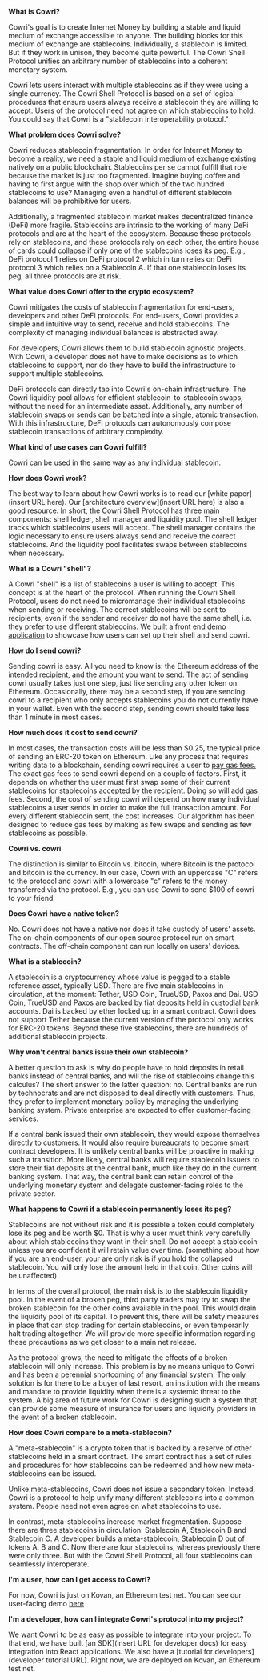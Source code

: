 **What is Cowri?**

Cowri's goal is to create Internet Money by building a stable and liquid medium of exchange accessible to anyone. The building blocks for this medium of exchange are stablecoins. Individually, a stablecoin is limited. But if they work in unison, they become quite powerful. The Cowri Shell Protocol unifies an arbitrary number of stablecoins into a coherent monetary system.

Cowri lets users interact with multiple stablecoins as if they were using a single currency. The Cowri Shell Protocol is based on a set of logical procedures that ensure users always receive a stablecoin they are willing to accept. Users of the protocol need not agree on which stablecoins to hold. You could say that Cowri is a "stablecoin interoperability protocol."

**What problem does Cowri solve?**

Cowri reduces stablecoin fragmentation. In order for Internet Money to become a reality, we need a stable and liquid medium of exchange existing natively on a public blockchain. Stablecoins per se cannot fulfill that role because the market is just too fragmented. Imagine buying coffee and having to first argue with the shop over which of the two hundred stablecoins to use? Managing even a handful of different stablecoin balances will be prohibitive for users.

Additionally, a fragmented stablecoin market makes decentralized finance (DeFi) more fragile. Stablecoins are intrinsic to the working of many DeFi protocols and are at the heart of the ecosystem. Because these protocols rely on stablecoins, and these protocols rely on each other, the entire house of cards could collapse if only one of the stablecoins loses its peg. E.g., DeFi protocol 1 relies on DeFi protocol 2 which in turn relies on DeFi protocol 3 which relies on a Stablecoin A. If that one stablecoin loses its peg, all three protocols are at risk.

**What value does Cowri offer to the crypto ecosystem?**

Cowri mitigates the costs of stablecoin fragmentation for end-users, developers and other DeFi protocols. For end-users, Cowri provides a simple and intuitive way to send, receive and hold stablecoins. The complexity of managing individual balances is abstracted away.

For developers, Cowri allows them to build stablecoin agnostic projects. With Cowri, a developer does not have to make decisions as to which stablecoins to support, nor do they have to build the infrastructure to support multiple stablecoins. 

DeFi protocols can directly tap into Cowri's on-chain infrastructure. The Cowri liquidity pool allows for efficient stablecoin-to-stablecoin swaps, without the need for an intermediate asset. Additionally, any number of stablecoin swaps or sends can be batched into a single, atomic transaction. With this infrastructure, DeFi protocols can autonomously compose stablecoin transactions of arbitrary complexity.

**What kind of use cases can Cowri fulfill?**

Cowri can be used in the same way as any individual stablecoin.

**How does Cowri work?**

The best way to learn about how Cowri works is to read our [white paper](insert URL here). Our [architecture overview](insert URL here) is also a good resource. In short, the Cowri Shell Protocol has three main components: shell ledger, shell manager and liquidity pool. The shell ledger tracks which stablecoins users will accept. The shell manager contains the logic necessary to ensure users always send and receive the correct stablecoins. And the liquidity pool facilitates swaps between stablecoins when necessary. 

**What is a Cowri "shell"?**

A Cowri "shell" is a list of stablecoins a user is willing to accept. This concept is at the heart of the protocol. When running the Cowri Shell Protocol, users do not need to micromanage their individual stablecoins when sending or receiving. The correct stablecoins will be sent to recipients, even if the sender and receiver do not have the same shell, i.e. they prefer to use different stablecoins. We built a front end [demo application](https://demo.cowri.io) to showcase how users can set up their shell and send cowri. 
 
**How do I send cowri?**

Sending cowri is easy. All you need to know is: the Ethereum address of the intended recipient, and the amount you want to send. The act of sending cowri usually takes just one step, just like sending any other token on Ethereum. Occasionally, there may be a second step, if you are sending cowri to a recipient who only accepts stablecoins you do not currently have in your wallet. Even with the second step, sending cowri should take less than 1 minute in most cases.

**How much does it cost to send cowri?**

In most cases, the transaction costs will be less than $0.25, the typical price of sending an ERC-20 token on Ethereum. Like any process that requires writing data to a blockchain, sending cowri requires a user to [pay gas fees.](https://education.district0x.io/general-topics/understanding-ethereum/what-is-gas/) The exact gas fees to send cowri depend on a couple of factors. First, it depends on whether the user must first swap some of their current stablecoins for stablecoins accepted by the recipient. Doing so will add gas fees. Second, the cost of sending cowri will depend on how many individual stablecoins a user sends in order to make the full transaction amount. For every different stablecoin sent, the cost increases. Our algorithm has been designed to reduce gas fees by making as few swaps and sending as few stablecoins as possible.

**Cowri vs. cowri**

The distinction is similar to Bitcoin vs. bitcoin, where Bitcoin is the protocol and bitcoin is the currency. In our case, Cowri with an uppercase "C" refers to the protocol and cowri with a lowercase "c" refers to the money transferred via the protocol. E.g., you can use Cowri to send $100 of cowri to your friend.

**Does Cowri have a native token?**

No. Cowri does not have a native nor does it take custody of users' assets. The on-chain components of our open source protocol run on smart contracts. The off-chain component can run locally on users' devices. 

**What is a stablecoin?**

A stablecoin is a cryptocurrency whose value is pegged to a stable reference asset, typically USD. There are five main stablecoins in circulation, at the moment: Tether, USD Coin, TrueUSD, Paxos and Dai. USD Coin, TrueUSD and Paxos are backed by fiat deposits held in custodial bank accounts. Dai is backed by ether locked up in a smart contract. Cowri does not support Tether because the current version of the protocol only works for ERC-20 tokens. Beyond these five stablecoins, there are hundreds of additional stablecoin projects.

**Why won't central banks issue their own stablecoin?**

A better question to ask is why do people have to hold deposits in retail banks instead of central banks, and will the rise of stablecoins change this calculus? The short answer to the latter question: no. Central banks are run by technocrats and are not disposed to deal directly with customers. Thus, they prefer to implement monetary policy by managing the underlying banking system. Private enterprise are expected to offer customer-facing services. 

If a central bank issued their own stablecoin, they would expose themselves directly to customers. It would also require bureaucrats to become smart contract developers. It is unlikely central banks will be proactive in making such a transition. More likely, central banks will require stablecoin issuers to store their fiat deposits at the central bank, much like they do in the current banking system. That way, the central bank can retain control of the underlying monetary system and delegate customer-facing roles to the private sector.  

**What happens to Cowri if a stablecoin permanently loses its peg?**

Stablecoins are not without risk and it is possible a token could completely lose its peg and be worth $0. That is why a user must think very carefully about which stablecoins they want in their shell. Do not accept a stablecoin unless you are confident it will retain value over time. (something about how if you are an end-user, your are only risk is if you hold the collapsed stablecoin. You will only lose the amount held in that coin. Other coins will be unaffected)

In terms of the overall protocol, the main risk is to the stablecoin liquidity pool. In the event of a broken peg, third party traders may try to swap the broken stablecoin for the other coins available in the pool. This would drain the liquidity pool of its capital. To prevent this, there will be safety measures in place that can stop trading for certain stablecoins, or even temporarily halt trading altogether. We will provide more specific information regarding these precautions as we get closer to a main net release.

As the protocol grows, the need to mitigate the effects of a broken stablecoin will only increase. This problem is by no means unique to Cowri and has been a perennial shortcoming of any financial system. The only solution is for there to be a buyer of last resort, an institution with the means and mandate to provide liquidity when there is a systemic threat to the system. A big area of future work for Cowri is designing such a system that can provide some measure of insurance for users and liquidity providers in the event of a broken stablecoin.

**How does Cowri compare to a meta-stablecoin?**

A "meta-stablecoin" is a crypto token that is backed by a reserve of other stablecoins held in a smart contract. The smart contract has a set of rules and procedures for how stablecoins can be redeemed and how new meta-stablecoins can be issued. 

Unlike meta-stablecoins, Cowri does not issue a secondary token. Instead, Cowri is a protocol to help unify many different stablecoins into a common system. People need not even agree on what stablecoins to use. 

In contrast, meta-stablecoins increase market fragmentation. Suppose there are three stablecoins in circulation: Stablecoin A, Stablecoin B and Stablecoin C. A developer builds a meta-stablecoin, Stablecoin D out of tokens A, B and C. Now there are four stablecoins, whereas previously there were only three. But with the Cowri Shell Protocol, all four stablecoins can seamlessly interoperate.

**I'm a user, how can I get access to Cowri?**

For now, Cowri is just on Kovan, an Ethereum test net. You can see our user-facing demo [here](https://demo.cowri.io)

**I'm a developer, how can I integrate Cowri's protocol into my project?**

We want Cowri to be as easy as possible to integrate into your project. To that end, we have built [an SDK](insert URL for developer docs) for easy integration into React applications. We also have a [tutorial for developers](developer tutorial URL). Right now, we are deployed on Kovan, an Ethereum test net.
